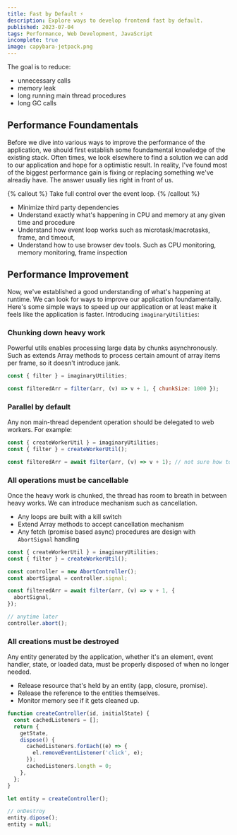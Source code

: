 ```yaml
---
title: Fast by Default ⚡️
description: Explore ways to develop frontend fast by default.
published: 2023-07-04
tags: Performance, Web Development, JavaScript
incomplete: true
image: capybara-jetpack.png
---
```


The goal is to reduce:

- unnecessary calls
- memory leak
- long running main thread procedures
- long GC calls

## Performance Foundamentals

Before we dive into various ways to improve the performance of the application, we should first establish some foundamental knowledge of the existing stack. Often times, we look elsewhere to find a solution we can add to our application and hope for a optimistic result. In reality, I've found most of the biggest performance gain is fixing or replacing something we've alreadiy have. The answer usually lies right in front of us.

{% callout %}
Take full control over the event loop.
{% /callout %}

- Minimize third party dependencies
- Understand exactly what's happening in CPU and memory at any given time and procedure
- Understand how event loop works such as microtask/macrotasks, frame, and timeout,
- Understand how to use browser dev tools. Such as CPU monitoring, memory monitoring, frame inspection

## Performance Improvement

Now, we've established a good understanding of what's happening at runtime. We can look for ways to improve our application foundamentally. Here's some simple ways to speed up our application or at least make it feels like the application is faster. Introducing `imaginaryUtilities`:

### Chunking down heavy work

Powerful utils enables processing large data by chunks asynchronously. Such as extends Array methods to process certain amount of array items per frame, so it doesn't introduce jank.

```javascript
const { filter } = imaginaryUtilities;

const filteredArr = filter(arr, (v) => v + 1, { chunkSize: 1000 });
```

### Parallel by default

Any non main-thread dependent operation should be delegated to web workers. For example:

```javascript
const { createWorkerUtil } = imaginaryUtilities;
const { filter } = createWorkerUtil();

const filteredArr = await filter(arr, (v) => v + 1); // not sure how to make this happen with worker ? Maybe some kind of eval ?
```

### All operations must be cancellable

Once the heavy work is chunked, the thread has room to breath in between heavy works. We can introduce mechanism such as cancellation.

- Any loops are built with a kill switch
- Extend Array methods to accept cancellation mechanism
- Any fetch (promise based async) procedures are design with `AbortSignal` handling

```javascript
const { createWorkerUtil } = imaginaryUtilities;
const { filter } = createWorkerUtil();

const controller = new AbortController();
const abortSignal = controller.signal;

const filteredArr = await filter(arr, (v) => v + 1, {
  abortSignal,
});

// anytime later
controller.abort();
```

### All creations must be destroyed

Any entity generated by the application, whether it's an element, event handler, state, or loaded data, must be properly disposed of when no longer needed.

- Release resource that's held by an entity (app, closure, promise).
- Release the reference to the entities themselves.
- Monitor memory see if it gets cleaned up.

```javascript
function createController(id, initialState) {
  const cachedListeners = [];
  return {
    getState,
    dispose() {
      cachedListeners.forEach((e) => {
        el.removeEventListener('click', e);
      });
      cachedListeners.length = 0;
    },
  };
}

let entity = createController();

// onDestroy
entity.dipose();
entity = null;
```

